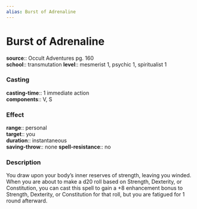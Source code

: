 ```yaml
---
alias: Burst of Adrenaline
---
```


# Burst of Adrenaline 

**source**:: Occult Adventures pg. 160  
**school**:: transmutation
**level**:: mesmerist 1, psychic 1, spiritualist 1

### Casting 

**casting-time**:: 1 immediate action  
**components**:: V, S

### Effect 

**range**:: personal  
**target**:: you  
**duration**:: instantaneous  
**saving-throw**:: none
**spell-resistance**:: no

### Description 

You draw upon your body’s inner reserves of strength, leaving you winded. When you are about to make a d20 roll based on Strength, Dexterity, or Constitution, you can cast this spell to gain a +8 enhancement bonus to Strength, Dexterity, or Constitution for that roll, but you are fatigued for 1 round afterward.
